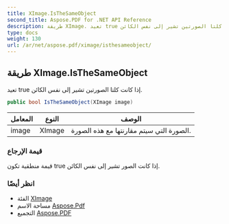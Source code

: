 ```yaml
---
title: XImage.IsTheSameObject
second_title: Aspose.PDF for .NET API Reference
description: طريقة XImage. تعيد true إذا كانت كلتا الصورتين تشير إلى نفس الكائن
type: docs
weight: 130
url: /ar/net/aspose.pdf/ximage/isthesameobject/
---
```

## طريقة XImage.IsTheSameObject

تعيد true إذا كانت كلتا الصورتين تشير إلى نفس الكائن.

```csharp
public bool IsTheSameObject(XImage image)
```

| المعامل | النوع | الوصف |
| --- | --- | --- |
| image | XImage | الصورة التي سيتم مقارنتها مع هذه الصورة. |

### قيمة الإرجاع

قيمة منطقية تكون true إذا كانت الصور تشير إلى نفس الكائن.

### انظر أيضًا

* الفئة [XImage](../)
* مساحة الاسم [Aspose.Pdf](../../../aspose.pdf/)
* التجميع [Aspose.PDF](../../../)